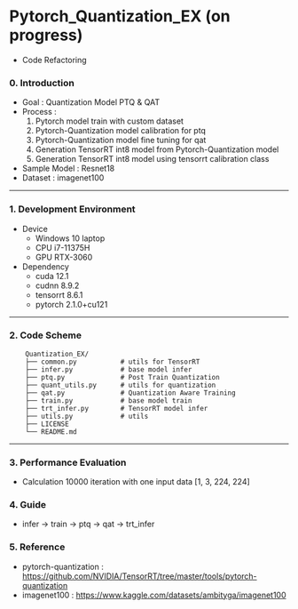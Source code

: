 # Pytorch_Quantization_EX (on progress)
- Code Refactoring 

### 0. Introduction
- Goal : Quantization Model PTQ & QAT
- Process : 
  1. Pytorch model train with custom dataset 
  2. Pytorch-Quantization model calibration for ptq
  3. Pytorch-Quantization model fine tuning for qat
  4. Generation TensorRT int8 model from Pytorch-Quantization model
  4. Generation TensorRT int8 model using tensorrt calibration class
- Sample Model : Resnet18 
- Dataset : imagenet100
---

### 1. Development Environment
- Device 
  - Windows 10 laptop
  - CPU i7-11375H
  - GPU RTX-3060
- Dependency 
  - cuda 12.1
  - cudnn 8.9.2
  - tensorrt 8.6.1
  - pytorch 2.1.0+cu121

---

### 2. Code Scheme
```
    Quantization_EX/
    ├── common.py           # utils for TensorRT
    ├── infer.py            # base model infer
    ├── ptq.py              # Post Train Quantization
    ├── quant_utils.py      # utils for quantization
    ├── qat.py              # Quantization Aware Training
    ├── train.py            # base model train
    ├── trt_infer.py        # TensorRT model infer
    ├── utils.py            # utils
    ├── LICENSE
    └── README.md
```

---

### 3. Performance Evaluation
- Calculation 10000 iteration with one input data [1, 3, 224, 224]
<!-- 
<table border="0"  width="100%">
	<tbody align="center">
		<tr>
			<td></td>
			<td><strong>Pytorch</strong></td>
            <td><strong>Pytorch Quantization</strong></td>
            <td><strong>TensorRT</strong></td>
		</tr>
		<tr>
			<td>Precision</td>
            <td>FP32</td>
            <td>Int8</td>
            <td>Int8</td>
		</tr>
		<tr>
			<td>Avg Duration time [ms]</td>
			<td>  0.4337 ms </td>
			<td>  0.3145 ms </td>
			<td>  0.0077 ms </td>
		</tr>
		<tr>
			<td>FPS [frame/sec]</td>
			<td> 2305 fps </td>
			<td> 3179 fps </td>
			<td> 129620 fps </td>
		</tr>
		<tr>
			<td>Memory [GB]</td>
			<td>   GB </td>
			<td>   GB </td> 
			<td>  0.648 GB </td>
		</tr>
	</tbody>
</table> -->

### 4. Guide
- infer -> train -> ptq -> qat -> trt_infer

### 5. Reference
* pytorch-quantization : <https://github.com/NVIDIA/TensorRT/tree/master/tools/pytorch-quantization>
* imagenet100 : <https://www.kaggle.com/datasets/ambityga/imagenet100>

